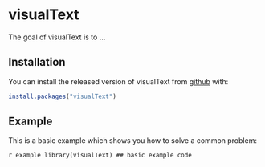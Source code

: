 
<!-- README.md is generated from README.Rmd. Please edit that file -->

# visualText

<!-- badges: start -->
<!-- badges: end -->

The goal of visualText is to …

## Installation

You can install the released version of visualText from
[github](https://CRAN.R-project.org) with:

``` r
install.packages("visualText")
```

## Example

This is a basic example which shows you how to solve a common problem:

`r example library(visualText) ## basic example code`
